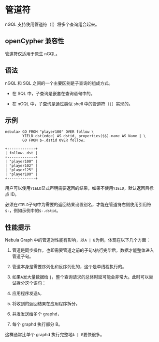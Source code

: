 # 管道符

nGQL 支持使用管道符（|）将多个查询组合起来。

## openCypher 兼容性

管道符仅适用于原生 nGQL。

## 语法

nGQL 和 SQL 之间的一个主要区别是子查询的组成方式。

- 在 SQL 中，子查询是嵌套在查询语句中的。

- 在 nGQL 中，子查询是通过类似 shell 中的管道符（`|`）实现的。

## 示例

```ngql
nebula> GO FROM "player100" OVER follow \
        YIELD dst(edge) AS dstid, properties($$).name AS Name | \
        GO FROM $-.dstid OVER follow;

+-------------+
| follow._dst |
+-------------+
| "player100" |
| "player102" |
| "player125" |
| "player100" |
+-------------+
```

用户可以使用`YIELD`显式声明需要返回的结果，如果不使用`YIELD`，默认返回目标点 ID。

必须在`YIELD`子句中为需要的返回结果设置别名，才能在管道符右侧使用引用符`$-`，例如示例中的`$-.dstid`。

## 性能提示

Nebula Graph 中的管道对性能有影响，以`A | B`为例，体现在以下几个方面：

1. 管道是同步操作。也即需要管道之前的子句`A`执行完毕后，数据才能整体进入管道子句。

2. 管道本身是需要序列化和反序列化的，这个是单线程执行的。

3. 如果`A`发大量数据给 `|`，整个查询请求的总体时延可能会非常大。此时可以尝试拆分这个语句：

  1. 应用程序发送`A`， 

  2. 将收到的返回结果在应用程序拆分，

  3. 并发发送给多个 graphd，

  4. 每个 graphd 执行部分 B。

  这样通常比单个 graphd 执行完整地`A | B`要快很多。
